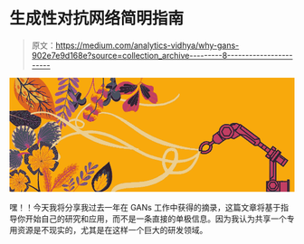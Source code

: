 # 生成性对抗网络简明指南

> 原文：<https://medium.com/analytics-vidhya/why-gans-902e7e9d168e?source=collection_archive---------8----------------------->

![](img/300c117cbde69fd7c6a8931d49c38a98.png)

嘿！！今天我将分享我过去一年在 GANs 工作中获得的摘录，这篇文章将基于指导你开始自己的研究和应用，而不是一条直接的单极信息。因为我认为共享一个专用资源是不现实的，尤其是在这样一个巨大的研发领域。